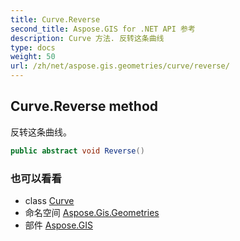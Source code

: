 ```yaml
---
title: Curve.Reverse
second_title: Aspose.GIS for .NET API 参考
description: Curve 方法. 反转这条曲线
type: docs
weight: 50
url: /zh/net/aspose.gis.geometries/curve/reverse/
---
```

## Curve.Reverse method

反转这条曲线。

```csharp
public abstract void Reverse()
```

### 也可以看看

* class [Curve](../)
* 命名空间 [Aspose.Gis.Geometries](../../curve/)
* 部件 [Aspose.GIS](../../../)


